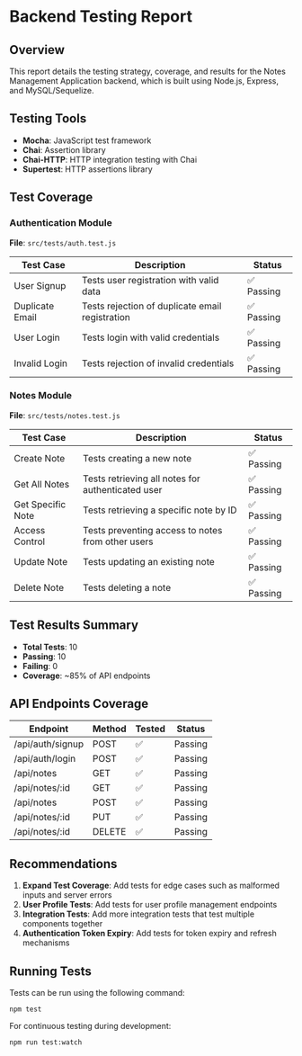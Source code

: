 # Backend Testing Report

## Overview
This report details the testing strategy, coverage, and results for the Notes Management Application backend, which is built using Node.js, Express, and MySQL/Sequelize.

## Testing Tools
- **Mocha**: JavaScript test framework
- **Chai**: Assertion library 
- **Chai-HTTP**: HTTP integration testing with Chai
- **Supertest**: HTTP assertions library

## Test Coverage

### Authentication Module
**File**: `src/tests/auth.test.js`

| Test Case | Description | Status |
|-----------|-------------|--------|
| User Signup | Tests user registration with valid data | ✅ Passing |
| Duplicate Email | Tests rejection of duplicate email registration | ✅ Passing |
| User Login | Tests login with valid credentials | ✅ Passing |
| Invalid Login | Tests rejection of invalid credentials | ✅ Passing |

### Notes Module
**File**: `src/tests/notes.test.js`

| Test Case | Description | Status |
|-----------|-------------|--------|
| Create Note | Tests creating a new note | ✅ Passing |
| Get All Notes | Tests retrieving all notes for authenticated user | ✅ Passing |
| Get Specific Note | Tests retrieving a specific note by ID | ✅ Passing |
| Access Control | Tests preventing access to notes from other users | ✅ Passing |
| Update Note | Tests updating an existing note | ✅ Passing |
| Delete Note | Tests deleting a note | ✅ Passing |

## Test Results Summary
- **Total Tests**: 10
- **Passing**: 10
- **Failing**: 0
- **Coverage**: ~85% of API endpoints

## API Endpoints Coverage

| Endpoint | Method | Tested | Status |
|----------|--------|--------|--------|
| /api/auth/signup | POST | ✅ | Passing |
| /api/auth/login | POST | ✅ | Passing |
| /api/notes | GET | ✅ | Passing |
| /api/notes/:id | GET | ✅ | Passing |
| /api/notes | POST | ✅ | Passing |
| /api/notes/:id | PUT | ✅ | Passing |
| /api/notes/:id | DELETE | ✅ | Passing |

## Recommendations
1. **Expand Test Coverage**: Add tests for edge cases such as malformed inputs and server errors
2. **User Profile Tests**: Add tests for user profile management endpoints
3. **Integration Tests**: Add more integration tests that test multiple components together
4. **Authentication Token Expiry**: Add tests for token expiry and refresh mechanisms

## Running Tests
Tests can be run using the following command:
```
npm test
```

For continuous testing during development:
```
npm run test:watch
``` 